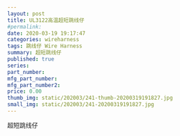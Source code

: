 ```yaml
---
layout: post
title: UL3122高温超短跳线仔
#permalink: 
date: 2020-03-19 19:17:47
categories: wireharness
tags: 跳线仔 Wire Harness
summary: 超短跳线仔
published: true 
series: 
part_number: 
mfg_part_number: 
mfg_part_number2: 
price: 0.00
thumb_img: static/202003/241-thumb-20200319191827.jpg
small_img: static/202003/241-20200319191827.jpg
---
```



超短跳线仔